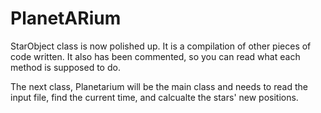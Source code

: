 # PlanetARium
StarObject class is now polished up. It is a compilation of other pieces of code written. It also has been commented, so you can read what each method is supposed to do.

The next class, Planetarium will be the main class and needs to read the input file, find the current time, and calcualte the stars' new positions.
